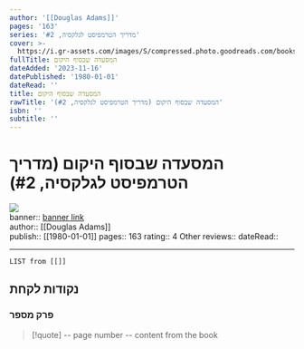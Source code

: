 ```yaml
---
author: '[[Douglas Adams]]'
pages: '163'
series: 'מדריך הטרמפיסט לגלקסיה, #2'
cover: >-
  https://i.gr-assets.com/images/S/compressed.photo.goodreads.com/books/1443807013l/26853177._SY475_.jpg
fullTitle: המסעדה שבסוף היקום
dateAdded: '2023-11-16'
datePublished: '1980-01-01'
dateRead: ''
title: המסעדה שבסוף היקום
rawTitle: 'המסעדה שבסוף היקום (מדריך הטרמפיסט לגלקסיה, #2)'
isbn: ''
subtitle: ''
---
```

# המסעדה שבסוף היקום (מדריך הטרמפיסט לגלקסיה, #2)

![](https:&#x2F;&#x2F;i.gr-assets.com&#x2F;images&#x2F;S&#x2F;compressed.photo.goodreads.com&#x2F;books&#x2F;1443807013l&#x2F;26853177._SY475_.jpg)  
banner:: [banner link](https:&#x2F;&#x2F;i.gr-assets.com&#x2F;images&#x2F;S&#x2F;compressed.photo.goodreads.com&#x2F;books&#x2F;1443807013l&#x2F;26853177._SY475_.jpg)  
author:: [[Douglas Adams]]  
publish:: [[1980-01-01]]
pages:: 163
rating:: 4 
Other reviews:: 
dateRead:: 

<hr  style="clear:both"/>



```dataview
LIST from [[]]
```

## נקודות לקחת 

### פרק מספר
> [!quote] -- page number -- 
>  content from the book




```